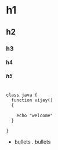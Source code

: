 # h1   
## h2
### h3
#### h4
##### h5
~~~

class java {
  function vijay()
  {

    echo "welcome"
  }

}
~~~


- bullets
. bullets
